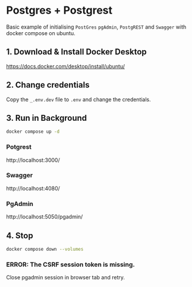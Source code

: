 # Postgres + Postgrest
Basic example of initialising ```PostGres``` ```pgAdmin```, ```PostgREST``` and ```Swagger``` with docker compose on ubuntu.

## 1. Download & Install Docker Desktop

https://docs.docker.com/desktop/install/ubuntu/

## 2. Change credentials
Copy the ```_.env.dev``` file to ```.env``` and change the credentials.

## 3. Run in Background

```bash
docker compose up -d
```

### Potgrest
http://localhost:3000/

### Swagger
http://localhost:4080/

### PgAdmin
http://localhost:5050/pgadmin/


## 4. Stop
```bash
docker compose down --volumes
```

### ERROR: The CSRF session token is missing.
Close pgadmin session in browser tab and retry.